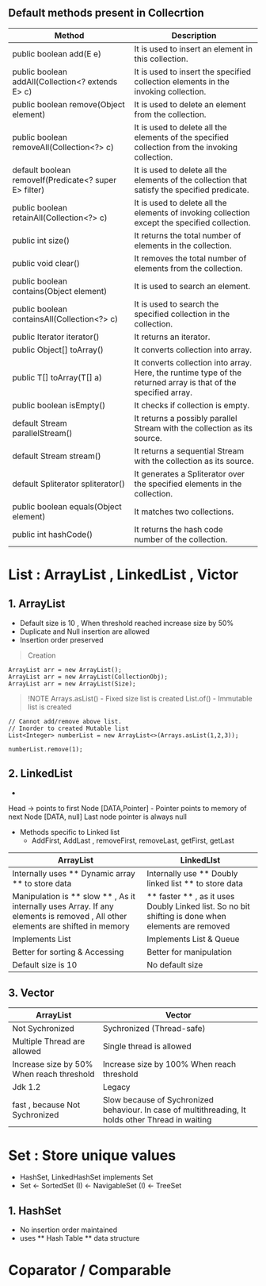 

## Default methods present in Collecrtion

| Method | Description |
| --- | ---|
|	public boolean add(E e) |	It is used to insert an element in this collection. |
|	public boolean addAll(Collection<? extends E> c)  |	It is used to insert the specified collection elements in the invoking collection. |
|	public boolean remove(Object element) |	It is used to delete an element from the collection. |
|	public boolean removeAll(Collection<?> c) |	It is used to delete all the elements of the specified collection from the invoking collection. |
|	default boolean removeIf(Predicate<? super E> filter) |	It is used to delete all the elements of the collection that satisfy the specified predicate. |
|	public boolean retainAll(Collection<?> c) |	It is used to delete all the elements of invoking collection except the specified collection. |
|	public int size() |	It returns the total number of elements in the collection. |
|	public void clear() |  It removes the total number of elements from the collection. |
|	public boolean contains(Object element) |	It is used to search an element. |
|	public boolean containsAll(Collection<?> c) |	It is used to search the specified collection in the collection. |
|	public Iterator iterator() |	It returns an iterator. |
|	public Object[] toArray() |	It converts collection into array. |
|	public <T> T[] toArray(T[] a) |	It converts collection into array. Here, the runtime type of the returned array is that of the specified array. |
|	public boolean isEmpty() |	It checks if collection is empty. |
|	default Stream<E> parallelStream() |	It returns a possibly parallel Stream with the collection as its source. |
|	default Stream<E> stream() |	It returns a sequential Stream with the collection as its source. |
|	default Spliterator<E> spliterator() |	It generates a Spliterator over the specified elements in the collection. |
|	public boolean equals(Object element) |	It matches two collections. |
|	public int hashCode() |	It returns the hash code number of the collection. |

# List : ArrayList , LinkedList , Victor
## 1. ArrayList 
- Default size is 10 , When threshold reached increase size by 50%
- Duplicate and Null insertion are allowed
- Insertion order preserved

> Creation
```
ArrayList arr = new ArrayList();
ArrayList arr = new ArrayList(CollectionObj);
ArrayList arr = new ArrayList(Size);
```

>!NOTE 
Arrays.asList() - Fixed size list is created 
List.of() - Immutable list is created 

```
// Cannot add/remove above list.
// Inorder to created Mutable list
List<Integer> numberList = new ArrayList<>(Arrays.asList(1,2,3));

numberList.remove(1);
```

## 2. LinkedList 
- 
Head -> points to first
Node [DATA,Pointer] - Pointer points to memory of next Node
[DATA, null] Last node pointer is always null
- Methods specific to Linked list 
	- AddFirst, AddLast , removeFirst, removeLast, getFirst, getLast


| ArrayList | LinkedLIst |
| --- | --- |
| Internally uses ** Dynamic array ** to store data | Internally use ** Doubly  linked list ** to store data |
| Manipulation is ** slow ** , As it internally uses Array. If any elements is removed , All other elements are shifted in memory | ** faster ** , as it uses Doubly Linked list. So no bit shifting is done when elements are removed |
| Implements List | Implements List & Queue
| Better for sorting & Accessing | Better for manipulation | 
| Default size is 10 |  No default size | 


## 3. Vector 

| ArrayList | Vector |
| --- | --- |
| Not Sychronized | Sychronized (Thread-safe) | 
| Multiple Thread are allowed | Single thread is allowed |
| Increase size by 50% When reach threshold | Increase size by 100% When reach threshold | 
| Jdk 1.2 | Legacy |
| fast , because Not Sychronized | Slow because of Sychronized behaviour. In case of multithreading, It holds other Thread in waiting   | 


# Set : Store unique values 
-  HashSet, LinkedHashSet implements Set
-  Set <- SortedSet (I) <- NavigableSet (I) <- TreeSet 

## 1. HashSet 
- No insertion order maintained
- uses ** Hash Table ** data structure 


# Coparator / Comparable



